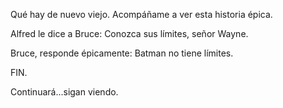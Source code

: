 Qué hay de nuevo viejo.
Acompáñame a ver esta historia épica.

Alfred le dice a Bruce: Conozca sus límites, señor Wayne.

Bruce, responde épicamente: Batman no tiene límites.

FIN.

Continuará...sigan viendo.
